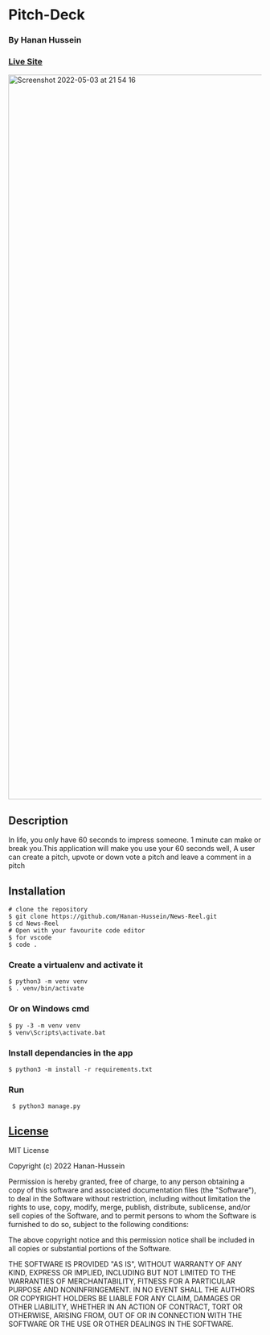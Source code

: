 # Pitch-Deck
### By Hanan Hussein
### [Live Site](https://news-api-reel.herokuapp.com) 
<img width="1440" alt="Screenshot 2022-05-03 at 21 54 16" src="https://user-images.githubusercontent.com/36597096/166555472-d9f60297-4139-4472-aaf6-b8be5c76e6c8.png">

## Description 
In life, you only have 60 seconds to impress someone. 1 minute can make or break you.This application will make you use your 60 seconds well, A user can create a pitch, upvote or down vote a pitch and leave a comment in a pitch
  
## Installation

    # clone the repository
    $ git clone https://github.com/Hanan-Hussein/News-Reel.git
    $ cd News-Reel
    # Open with your favourite code editor
    $ for vscode 
    $ code .
    
    
### Create a virtualenv and activate it

    $ python3 -m venv venv
    $ . venv/bin/activate

### Or on Windows cmd

    $ py -3 -m venv venv
    $ venv\Scripts\activate.bat

### Install dependancies in the app

    $ python3 -m install -r requirements.txt 
   
    
 ### Run 
 
     $ python3 manage.py 
     
## [License](https://github.com/Hanan-Hussein/News-Reel/blob/master/LICENSE)
MIT License

Copyright (c) 2022 Hanan-Hussein

Permission is hereby granted, free of charge, to any person obtaining a copy
of this software and associated documentation files (the "Software"), to deal
in the Software without restriction, including without limitation the rights
to use, copy, modify, merge, publish, distribute, sublicense, and/or sell
copies of the Software, and to permit persons to whom the Software is
furnished to do so, subject to the following conditions:

The above copyright notice and this permission notice shall be included in all
copies or substantial portions of the Software.

THE SOFTWARE IS PROVIDED "AS IS", WITHOUT WARRANTY OF ANY KIND, EXPRESS OR
IMPLIED, INCLUDING BUT NOT LIMITED TO THE WARRANTIES OF MERCHANTABILITY,
FITNESS FOR A PARTICULAR PURPOSE AND NONINFRINGEMENT. IN NO EVENT SHALL THE
AUTHORS OR COPYRIGHT HOLDERS BE LIABLE FOR ANY CLAIM, DAMAGES OR OTHER
LIABILITY, WHETHER IN AN ACTION OF CONTRACT, TORT OR OTHERWISE, ARISING FROM,
OUT OF OR IN CONNECTION WITH THE SOFTWARE OR THE USE OR OTHER DEALINGS IN THE
SOFTWARE.


